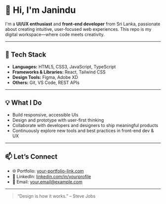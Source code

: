 # 👋 Hi, I'm Janindu

I'm a **UI/UX enthusiast** and **front-end developer** from Sri Lanka, passionate about creating intuitive, user-focused web experiences. This repo is my digital workspace—where code meets creativity.

---

## 🔧 Tech Stack

- **Languages:** HTML5, CSS3, JavaScript, TypeScript  
- **Frameworks & Libraries:** React, Tailwind CSS  
- **Design Tools:** Figma, Adobe XD  
- **Others:** Git, VS Code, REST APIs

---

## 💡 What I Do

- Build responsive, accessible UIs
- Design and prototype with user-first thinking
- Collaborate with developers and designers to ship meaningful products
- Continuously explore new tools and best practices in front-end dev & UX

---

## 📫 Let’s Connect

- 🌐 Portfolio: [your-portfolio-link.com](#)  
- 💼 LinkedIn: [linkedin.com/in/yourprofile](#)  
- 📧 Email: [your.email@example.com](mailto:your.email@example.com)

---

> “Design is how it works.” – Steve Jobs
